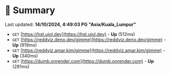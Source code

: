 # 📖 Summary
Last updated: **14/10/2024, 4:49:03 PG "Asia/Kuala_Lumpur"**

- `GET` [https://hst.ujol.dev](https://hst.ujol.dev) - **Up** (512ms)
- `GET` [https://reddviz.deno.dev/gimme](https://reddviz.deno.dev/gimme) - **Up** (919ms)
- `GET` [https://reddviz.amar.kim/gimme](https://reddviz.amar.kim/gimme) - **Up** (340ms)
- `GET` [https://dumb.onrender.com](https://dumb.onrender.com) - **Up** (281ms)
